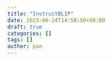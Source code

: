 ```yaml
---
title: "InstructBLIP"
date: 2023-06-24T14:58:50+08:00
draft: true
categories: []
tags: []
author: pan
---
```


